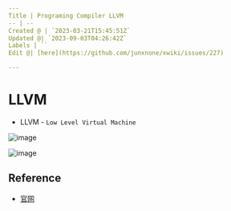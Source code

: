 ```yaml
---
Title | Programing Compiler LLVM
-- | --
Created @ | `2023-03-21T15:45:51Z`
Updated @| `2023-09-03T04:26:42Z`
Labels | ``
Edit @| [here](https://github.com/junxnone/xwiki/issues/227)

---
```

# LLVM
- LLVM - `Low Level Virtual Machine`

![image](https://github.com/junxnone/xwiki/assets/2216970/27b6e7c9-c44f-476c-9309-a777e2ece13b)


![image](https://user-images.githubusercontent.com/2216970/226660857-a7901a63-c042-4fa4-bf95-771ea2b7c219.png)


## Reference
- [官网](https://llvm.org/)
